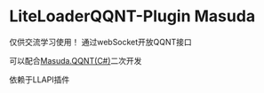 # LiteLoaderQQNT-Plugin Masuda

仅供交流学习使用！ 通过webSocket开放QQNT接口

可以配合[Masuda.QQNT(C#)](https://github.com/ssccinng/Masuda.QQNT)二次开发

依赖于LLAPI插件